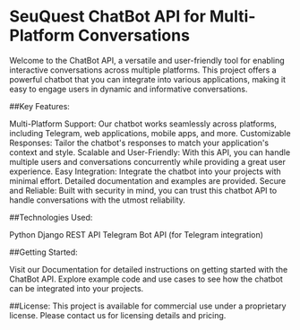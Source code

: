 # SeuQuest ChatBot API for Multi-Platform Conversations
Welcome to the ChatBot API, a versatile and user-friendly tool for enabling interactive conversations across multiple platforms. This project offers a powerful chatbot that you can integrate into various applications, making it easy to engage users in dynamic and informative conversations.

##Key Features:

Multi-Platform Support: Our chatbot works seamlessly across platforms, including Telegram, web applications, mobile apps, and more.
Customizable Responses: Tailor the chatbot's responses to match your application's context and style.
Scalable and User-Friendly: With this API, you can handle multiple users and conversations concurrently while providing a great user experience.
Easy Integration: Integrate the chatbot into your projects with minimal effort. Detailed documentation and examples are provided.
Secure and Reliable: Built with security in mind, you can trust this chatbot API to handle conversations with the utmost reliability.

##Technologies Used:

Python
Django
REST API
Telegram Bot API (for Telegram integration)

##Getting Started:

Visit our Documentation for detailed instructions on getting started with the ChatBot API.
Explore example code and use cases to see how the chatbot can be integrated into your projects.

##License:
This project is available for commercial use under a proprietary license. Please contact us for licensing details and pricing.

